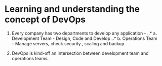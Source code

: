 # Learning and understanding the concept of DevOps

1. Every company has two departments to develop any application -
..* a. Development Team - Design, Code and Develop
..* b. Operations Team - Manage servers, check security , scaling and backup

2. DevOps is kind-off an intersection between development team and operations teams. 